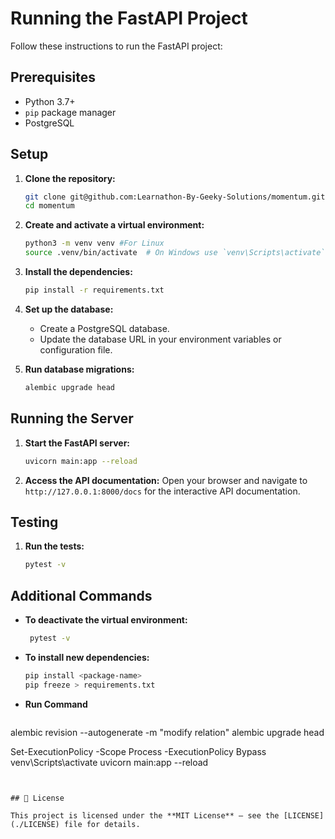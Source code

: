 # Running the FastAPI Project

Follow these instructions to run the FastAPI project:

## Prerequisites

- Python 3.7+
- `pip` package manager
- PostgreSQL

## Setup

1. **Clone the repository:**
    ```bash
    git clone git@github.com:Learnathon-By-Geeky-Solutions/momentum.git
    cd momentum
    ```

2. **Create and activate a virtual environment:**
    ```bash
    python3 -m venv venv #For Linux
    source .venv/bin/activate  # On Windows use `venv\Scripts\activate`
    ```

3. **Install the dependencies:**
    ```bash
    pip install -r requirements.txt
    ```

4. **Set up the database:**
    - Create a PostgreSQL database.
    - Update the database URL in your environment variables or configuration file.

5. **Run database migrations:**
    ```bash
    alembic upgrade head
    ```

## Running the Server

1. **Start the FastAPI server:**
    ```bash
    uvicorn main:app --reload
    ```

2. **Access the API documentation:**
    Open your browser and navigate to `http://127.0.0.1:8000/docs` for the interactive API documentation.

## Testing

1. **Run the tests:**
    ```bash
    pytest -v 
    ```

## Additional Commands

- **To deactivate the virtual environment:**
  ```bash
   pytest -v
  ```

- **To install new dependencies:**
  ```bash
  pip install <package-name>
  pip freeze > requirements.txt
  ```




- **Run Command**
  ```alembic init alembic
alembic revision --autogenerate -m "modify relation"
alembic upgrade head



Set-ExecutionPolicy -Scope Process -ExecutionPolicy Bypass
venv\Scripts\activate
uvicorn main:app --reload
  ```


## 📄 License

This project is licensed under the **MIT License** – see the [LICENSE](./LICENSE) file for details.
